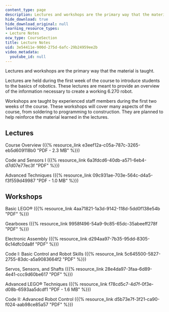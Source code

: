 ```yaml
---
content_type: page
description: Lectures and workshops are the primary way that the material is taught.
hide_download: true
hide_download_original: null
learning_resource_types:
- Lecture Notes
ocw_type: CourseSection
title: Lecture Notes
uid: 3e54411e-900d-275d-6afc-29b24959ee2b
video_metadata:
  youtube_id: null
---
```


Lectures and workshops are the primary way that the material is taught.

Lectures are held during the first week of the course to introduce students to the basics of robotics. These lectures are meant to provide an overview of the information necessary to create a working 6.270 robot.

Workshops are taught by experienced staff members during the first two weeks of the course. These workshops will cover many aspects of the course, from soldering to programming to construction. They are planned to help reinforce the material learned in the lectures.

Lectures
--------

Course Overview ({{% resource_link e3eef12a-c05a-787c-3265-eb5d609118b0 "PDF - 2.3 MB" %}})

Code and Sensors I ({{% resource_link 6a3fdcd6-40db-a571-6eb4-d7d07e77ec3f "PDF" %}})

Advanced Techniques ({{% resource_link 09c931ae-703e-564c-d4a5-f3f559d49987 "PDF - 1.0 MB" %}})

Workshops
---------

Basic LEGO® ({{% resource_link 4aa71821-1a3d-9142-118d-5dd0f138e54b "PDF" %}})

Gearboxes ({{% resource_link 9958f496-54a9-9c85-65dc-35abeeff278f "PDF" %}})

Electronic Assembly ({{% resource_link d294aa97-7b35-95dd-8305-6c14dfc0da8f "PDF" %}})

Code I: Basic Control and Robot Skills ({{% resource_link 5c645500-5827-2755-83dc-a5a9083664f2 "PDF" %}})

Servos, Sensors, and Shafts ({{% resource_link 28e4da97-3faa-6d89-4e41-ccc9d60be617 "PDF" %}})

Advanced LEGO® Techniques ({{% resource_link f78cd5c7-4d7f-0f3e-d08b-6593aa5dcdf1 "PDF - 1.6 MB" %}})

Code II: Advanced Robot Control ({{% resource_link d5b73e7f-3f21-ca90-f024-aab98ce85a57 "PDF" %}})